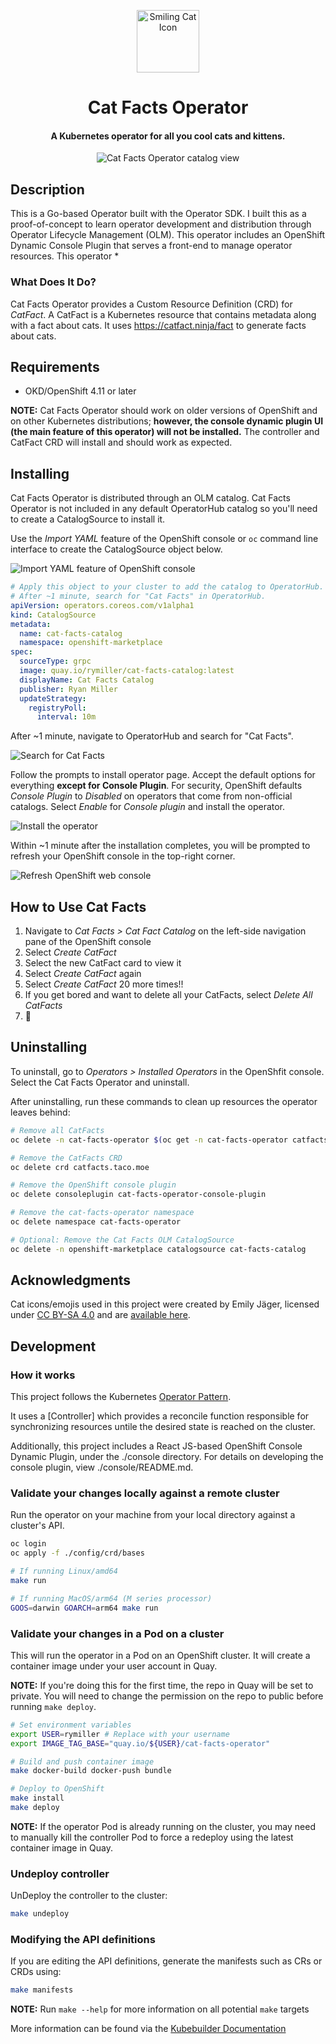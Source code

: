 <!--
    This first chunk is HTML so it can be centered. I didn't have any luck
    wrapping all the elements in a <p> element with align="center". 🤷
-->
<p align="center">
    <img src="docs/img/smiling_cat.svg" alt="Smiling Cat Icon" height="100" width="100" />
</p>
<h1 align="center">
    Cat Facts Operator
</h1>
<h4 align="center">
    A Kubernetes operator for all you cool cats and kittens.
</h4>
<p align="center">
    <img src="docs/img/catalog_view.png" alt="Cat Facts Operator catalog view" />
</p>

## Description

This is a Go-based Operator built with the Operator SDK. I built this as a
proof-of-concept to learn operator development and distribution through
Operator Lifecycle Management (OLM). This operator includes an OpenShift
Dynamic Console Plugin that serves a front-end to manage operator resources.
This operator *

### What Does It Do?

Cat Facts Operator provides a Custom Resource Definition (CRD) for *CatFact*. A
CatFact is a Kubernetes resource that contains metadata along with a fact about
cats. It uses https://catfact.ninja/fact to generate facts about cats.

## Requirements

* OKD/OpenShift 4.11 or later

**NOTE:** Cat Facts Operator should work on older versions of OpenShift and
on other Kubernetes distributions; **however, the console dynamic plugin UI
(the main feature of this operator) will not be installed.** The controller and
CatFact CRD will install and should work as expected.

## Installing

Cat Facts Operator is distributed through an OLM catalog. Cat Facts Operator is
not included in any default OperatorHub catalog so you'll need to create a
CatalogSource to install it.

Use the *Import YAML* feature of the OpenShift console or `oc` command line
interface to create the CatalogSource object below.

![Import YAML feature of OpenShift console](docs/img/import_yaml.png)

```yaml
# Apply this object to your cluster to add the catalog to OperatorHub.
# After ~1 minute, search for "Cat Facts" in OperatorHub.
apiVersion: operators.coreos.com/v1alpha1
kind: CatalogSource
metadata:
  name: cat-facts-catalog
  namespace: openshift-marketplace
spec:
  sourceType: grpc
  image: quay.io/rymiller/cat-facts-catalog:latest
  displayName: Cat Facts Catalog
  publisher: Ryan Miller
  updateStrategy:
    registryPoll:
      interval: 10m
```

After ~1 minute, navigate to OperatorHub and search for "Cat Facts".

![Search for Cat Facts](docs/img/operatorhub_search.png)

Follow the prompts to install operator page. Accept the default options for
everything **except for Console Plugin**. For security, OpenShift defaults
*Console Plugin* to *Disabled* on operators that come from non-official
catalogs. Select *Enable* for *Console plugin* and install the operator.

![Install the operator](docs/img/install_operator.png)

Within ~1 minute after the installation completes, you will be prompted to
refresh your OpenShift console in the top-right corner.

![Refresh OpenShift web console](docs/img/refresh_web_console.png)

## How to Use Cat Facts

1. Navigate to *Cat Facts > Cat Fact Catalog* on the left-side navigation pane
   of the OpenShift console
2. Select *Create CatFact*
3. Select the new CatFact card to view it
4. Select *Create CatFact* again
5. Select *Create CatFact* 20 more times!!
6. If you get bored and want to delete all your CatFacts, select
   *Delete All CatFacts*
7. 🎉

## Uninstalling

To uninstall, go to *Operators > Installed Operators* in the OpenShfit console.
Select the Cat Facts Operator and uninstall.

After uninstalling, run these commands to clean up resources the operator
leaves behind:

```bash
# Remove all CatFacts
oc delete -n cat-facts-operator $(oc get -n cat-facts-operator catfacts -o name)

# Remove the CatFacts CRD
oc delete crd catfacts.taco.moe

# Remove the OpenShift console plugin
oc delete consoleplugin cat-facts-operator-console-plugin

# Remove the cat-facts-operator namespace
oc delete namespace cat-facts-operator

# Optional: Remove the Cat Facts OLM CatalogSource
oc delete -n openshift-marketplace catalogsource cat-facts-catalog
```

## Acknowledgments

Cat icons/emojis used in this project were created by Emily Jäger, licensed under
[CC BY-SA 4.0] and are [available here][cat-icons].

## Development

### How it works

This project follows the Kubernetes [Operator Pattern].

It uses a [Controller] which provides a reconcile function responsible for
synchronizing resources untile the desired state is reached on the cluster.

Additionally, this project includes a React JS-based OpenShift Console Dynamic
Plugin, under the ./console directory. For details on developing the console
plugin, view ./console/README.md.

### Validate your changes locally against a remote cluster

Run the operator on your machine from your local directory against a cluster's
API.

```bash
oc login
oc apply -f ./config/crd/bases

# If running Linux/amd64
make run

# If running MacOS/arm64 (M series processor)
GOOS=darwin GOARCH=arm64 make run
```

### Validate your changes in a Pod on a cluster

This will run the operator in a Pod on an OpenShift cluster. It will create a
container image under your user account in Quay.

**NOTE:** If you're doing this for the first time, the repo in Quay will be set
to private. You will need to change the permission on the repo to public before
running `make deploy`.

```bash
# Set environment variables
export USER=rymiller # Replace with your username
export IMAGE_TAG_BASE="quay.io/${USER}/cat-facts-operator"

# Build and push container image
make docker-build docker-push bundle

# Deploy to OpenShift
make install
make deploy
```

**NOTE:** If the operator Pod is already running on the cluster, you may need
to manually kill the controller Pod to force a redeploy using the latest
container image in Quay.

### Undeploy controller

UnDeploy the controller to the cluster:

```sh
make undeploy
```

### Modifying the API definitions

If you are editing the API definitions, generate the manifests such as CRs or
CRDs using:

```sh
make manifests
```

**NOTE:** Run `make --help` for more information on all potential `make` targets

More information can be found via the [Kubebuilder Documentation]

[CC BY-SA 4.0]: https://creativecommons.org/licenses/by-sa/4.0
[cat-icons]: https://openmoji.org/library/#group=smileys-emotion%2Fcat-face
[Controllers]: https://kubernetes.io/docs/concepts/architecture/controller/
[Kubebuilder Documentation]: https://book.kubebuilder.io/introduction.html
[Operator Pattern]: https://kubernetes.io/docs/concepts/extend-kubernetes/operator/
